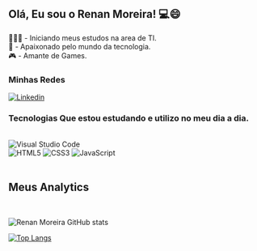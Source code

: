 
<h2> Olá, Eu sou o Renan Moreira! 💻😄 </h2>

 👨🏻‍💻 - Iniciando meus estudos na area de TI.<br>
 💚 - Apaixonado pelo mundo da tecnologia.<br>
 🎮 - Amante de Games.<br>

<h3> Minhas Redes </h3>

 [![Linkedin](https://img.shields.io/badge/LinkedIn-0077B5?style=for-the-badge&logo=linkedin&logoColor=white)](#)

<h3> Tecnologias Que estou estudando e utilizo no meu dia a dia.</h2>

<div style="display:inline_block"><br>
<img align:center alt="Visual Studio Code" src="https://img.shields.io/badge/Visual_Studio_Code-0078D4?style=for-the-badge&logo=visual%20studio%20code&logoColor=white"/> 
  
  <br>
  
<img align:center alt="HTML5" src="https://img.shields.io/badge/HTML5-E34F26?style=for-the-badge&logo=html5&logoColor=white"/>

  <img align:center alt="CSS3" src="https://img.shields.io/badge/CSS3-1572B6?style=for-the-badge&logo=css3&logoColor=white"/>

  <img align:center alt="JavaScript" src="https://img.shields.io/badge/JavaScript-F7DF1E?style=for-the-badge&logo=javascript&logoColor=black"/>

 </div>
<br>
<h2> Meus Analytics </h2>
</br>

![Renan Moreira GitHub stats](https://github-readme-stats.vercel.app/api?username=Renan-Moreira-C&theme=chartreuse-dark&show_icons=true&locale=pt-br)

[![Top Langs](https://github-readme-stats.vercel.app/api/top-langs/?username=Renan-Moreira-C&theme=chartreuse-dark&layout=compact&locale=pt-br)](https://github.com/anuraghazra/github-readme-stats)
